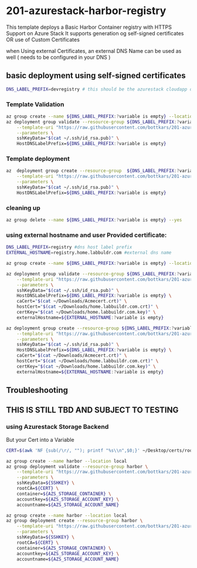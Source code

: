 # 201-azurestack-harbor-registry

This template deploys a Basic Harbor Container registry with HTTPS Support on Azure Stack
It supports generation og self-signed certificates OR use of Custom Certificates

when Using external Certificates, an external DNS Name can be used as well ( needs to be configured in your DNS ) 


## basic deployment using self-signed certificates

```bash
DNS_LABEL_PREFIX=devregistry # this should be the azurestack cloudapp dns name , e.g. Harbor, Mandatory
```
### Template Validation
```bash
az group create --name ${DNS_LABEL_PREFIX:?variable is empty} --location local
az deployment group validate --resource-group ${DNS_LABEL_PREFIX:?variable is empty} \
    --template-uri "https://raw.githubusercontent.com/bottkars/201-azurestack-harbor-registry/master/azuredeploy.json" \
    --parameters \
    sshKeyData="$(cat ~/.ssh/id_rsa.pub)" \
    HostDNSLabelPrefix=${DNS_LABEL_PREFIX:?variable is empty}
```

### Template deployment

```bash
az  deployment group create --resource-group  ${DNS_LABEL_PREFIX:?variable is empty} \
    --template-uri "https://raw.githubusercontent.com/bottkars/201-azurestack-harbor-registry/master/azuredeploy.json" \
    --parameters \
    sshKeyData="$(cat ~/.ssh/id_rsa.pub)" \
    HostDNSLabelPrefix=${DNS_LABEL_PREFIX:?variable is empty}
```

### cleaning up
```bash
az group delete --name ${DNS_LABEL_PREFIX:?variable is empty} --yes
```


### using external hostname and user Provided certificate:
```bash
DNS_LABEL_PREFIX=registry #dns host label prefix 
EXTERNAL_HOSTNAME=registry.home.labbuldr.com #external dns name

az group create --name ${DNS_LABEL_PREFIX:?variable is empty} --location local

az deployment group validate --resource-group ${DNS_LABEL_PREFIX:?variable is empty}\
    --template-uri "https://raw.githubusercontent.com/bottkars/201-azurestack-harbor-registry/master/azuredeploy.json" \
    --parameters \
    sshKeyData="$(cat ~/.ssh/id_rsa.pub)" \
    HostDNSLabelPrefix=${DNS_LABEL_PREFIX:?variable is empty} \
    caCert="$(cat ~/Downloads/Acmecert.crt)" \
    hostCert="$(cat ~/Downloads/home.labbuildr.com.crt)" \
    certKey="$(cat ~/Downloads/home.labbuildr.com.key)" \
    externalHostname=${EXTERNAL_HOSTNAME:?variable is empty}
```

```bash
az deployment group create --resource-group ${DNS_LABEL_PREFIX:?variable is empty}\
    --template-uri "https://raw.githubusercontent.com/bottkars/201-azurestack-harbor-registry/master/azuredeploy.json" \
    --parameters \
    sshKeyData="$(cat ~/.ssh/id_rsa.pub)" \
    HostDNSLabelPrefix=${DNS_LABEL_PREFIX:?variable is empty} \
    caCert="$(cat ~/Downloads/Acmecert.crt)" \
    hostCert="$(cat ~/Downloads/home.labbuildr.com.crt)" \
    certKey="$(cat ~/Downloads/home.labbuildr.com.key)" \
    externalHostname=${EXTERNAL_HOSTNAME:?variable is empty}
```    
## Troubleshooting




## THIS IS STILL TBD AND SUBJECT TO TESTING



























### using Azurestack Storage Backend

But your Cert into a Variable

```bash
CERT=$(awk 'NF {sub(/\r/, ""); printf "%s\\n",$0;}' ~/Desktop/certs/root.pem)
```

```bash
az group create --name harbor --location local
az group deployment validate --resource-group harbor \
    --template-uri "https://raw.githubusercontent.com/bottkars/201-azurestack-harbor-registry/master/azuredeploy.json" \
    --parameters \
    sshKeyData=${SSHKEY} \
    rootCA=${CERT} \
    container=${AZS_STORAGE_CONTAINER} \
    accountkey=${AZS_STORAGE_ACCOUNT_KEY} \
    accountname=${AZS_STORAGE_ACCOUNT_NAME}
```

```bash
az group create --name harbor --location local
az group deployment create --resource-group harbor \
    --template-uri "https://raw.githubusercontent.com/bottkars/201-azurestack-harbor-registry/master/azuredeploy.json" \
    --parameters \
    sshKeyData=${SSHKEY} \
    rootCA=${CERT} \
    container=${AZS_STORAGE_CONTAINER} \
    accountkey=${AZS_STORAGE_ACCOUNT_KEY} \
    accountname=${AZS_STORAGE_ACCOUNT_NAME}
```

